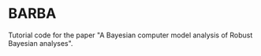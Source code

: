 # BARBA
Tutorial code for the paper "A Bayesian computer model analysis of Robust Bayesian analyses".
